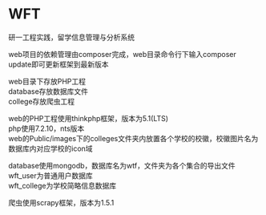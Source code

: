 # WFT

研一工程实践，留学信息管理与分析系统

web项目的依赖管理由composer完成，web目录命令行下输入composer update即可更新框架到最新版本

web目录下存放PHP工程  
database存放数据库文件  
college存放爬虫工程  

web的PHP工程使用thinkphp框架，版本为5.1(LTS)  
php使用7.2.10，nts版本  
web的Public/images下的colleges文件夹内放置各个学校的校徽，校徽图片名为数据库内对应学校的icon域  

database使用mongodb，数据库名为wtf，文件夹为各个集合的导出文件  
wft_user为普通用户数据库  
wft_college为学校简略信息数据库  

爬虫使用scrapy框架，版本为1.5.1
